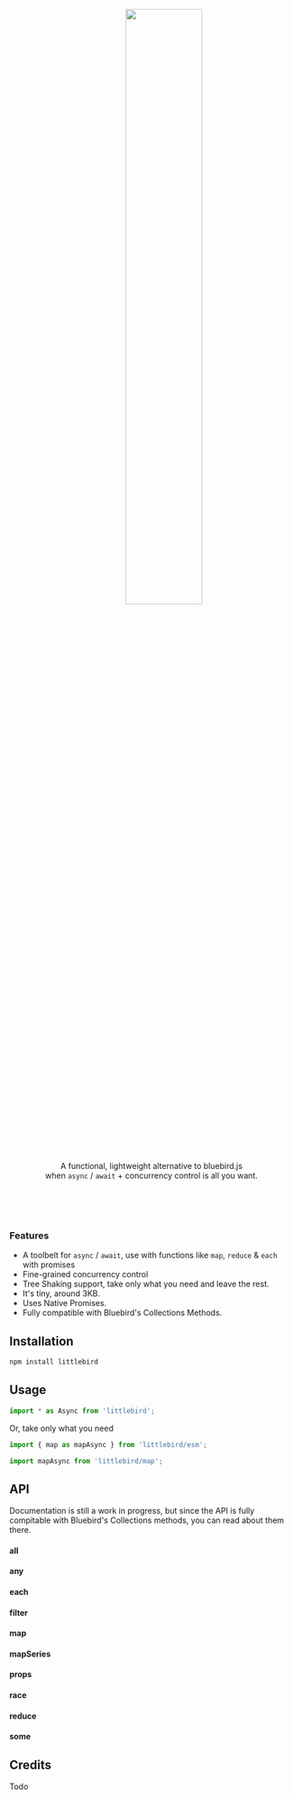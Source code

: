 <br><br>

<div align="center">
<div>
  &nbsp;&nbsp;&nbsp;&nbsp;&nbsp;&nbsp;&nbsp;&nbsp;&nbsp;&nbsp;&nbsp;<img width="52%" src="http://oi63.tinypic.com/206iro8.jpg" />
</div>
  
<p>A functional, lightweight alternative to bluebird.js<br> when <code>async</code> / <code>await</code> + concurrency control is all you want.</p> 
</div>

<br><br><br>


### Features
- A toolbelt for `async` / `await`, use  with functions like `map`, `reduce` & `each` with promises
- Fine-grained concurrency control
- Tree Shaking support, take only what you need and leave the rest.
- It's tiny, around 3KB.
- Uses Native Promises.
- Fully compatible with Bluebird's Collections Methods.




## Installation
```js
npm install littlebird
```

## Usage

```js
import * as Async from 'littlebird';
````

Or, take only what you need

```js
import { map as mapAsync } from 'littlebird/esm';
```
```js
import mapAsync from 'littlebird/map';
```

## API
Documentation is still a work in progress, but since the API is fully compitable with Bluebird's Collections methods, you can read about them there.

#### all
#### any
#### each
#### filter
#### map
#### mapSeries
#### props
#### race
#### reduce
#### some

## Credits
Todo
